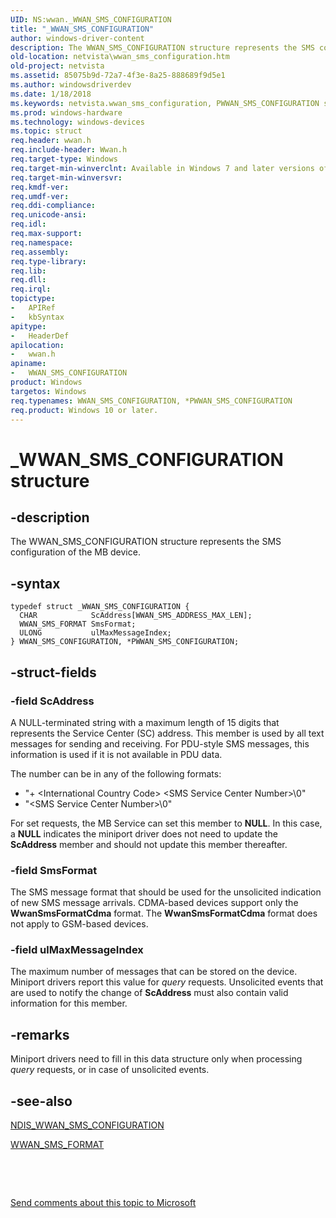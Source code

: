 ```yaml
---
UID: NS:wwan._WWAN_SMS_CONFIGURATION
title: "_WWAN_SMS_CONFIGURATION"
author: windows-driver-content
description: The WWAN_SMS_CONFIGURATION structure represents the SMS configuration of the MB device.
old-location: netvista\wwan_sms_configuration.htm
old-project: netvista
ms.assetid: 85075b9d-72a7-4f3e-8a25-888689f9d5e1
ms.author: windowsdriverdev
ms.date: 1/18/2018
ms.keywords: netvista.wwan_sms_configuration, PWWAN_SMS_CONFIGURATION structure pointer [Network Drivers Starting with Windows Vista], wwan/PWWAN_SMS_CONFIGURATION, _WWAN_SMS_CONFIGURATION, WWAN_SMS_CONFIGURATION structure [Network Drivers Starting with Windows Vista], WWAN_SMS_CONFIGURATION, WwanRef_d68f5af0-d14e-4b01-a77d-4d3fea6db828.xml, *PWWAN_SMS_CONFIGURATION, wwan/WWAN_SMS_CONFIGURATION, PWWAN_SMS_CONFIGURATION
ms.prod: windows-hardware
ms.technology: windows-devices
ms.topic: struct
req.header: wwan.h
req.include-header: Wwan.h
req.target-type: Windows
req.target-min-winverclnt: Available in Windows 7 and later versions of Windows.
req.target-min-winversvr: 
req.kmdf-ver: 
req.umdf-ver: 
req.ddi-compliance: 
req.unicode-ansi: 
req.idl: 
req.max-support: 
req.namespace: 
req.assembly: 
req.type-library: 
req.lib: 
req.dll: 
req.irql: 
topictype:
-	APIRef
-	kbSyntax
apitype:
-	HeaderDef
apilocation:
-	wwan.h
apiname:
-	WWAN_SMS_CONFIGURATION
product: Windows
targetos: Windows
req.typenames: WWAN_SMS_CONFIGURATION, *PWWAN_SMS_CONFIGURATION
req.product: Windows 10 or later.
---
```


# _WWAN_SMS_CONFIGURATION structure


## -description


The WWAN_SMS_CONFIGURATION structure represents the SMS configuration of the MB device.


## -syntax


````
typedef struct _WWAN_SMS_CONFIGURATION {
  CHAR            ScAddress[WWAN_SMS_ADDRESS_MAX_LEN];
  WWAN_SMS_FORMAT SmsFormat;
  ULONG           ulMaxMessageIndex;
} WWAN_SMS_CONFIGURATION, *PWWAN_SMS_CONFIGURATION;
````


## -struct-fields




### -field ScAddress

A NULL-terminated string with a maximum length of 15 digits that represents the Service Center
     (SC) address. This member is used by all text messages for sending and receiving. For PDU-style SMS
     messages, this information is used if it is not available in PDU data.
     

The number can be in any of the following formats:
<ul>
<li>
"+ &lt;International Country Code&gt; &lt;SMS Service Center Number&gt;\0"

</li>
<li>
"&lt;SMS Service Center Number&gt;\0"

</li>
</ul>For set requests, the MB Service can set this member to <b>NULL</b>. In this case, a <b>NULL</b> indicates the
     miniport driver does not need to update the 
     <b>ScAddress</b> member and should not update this member thereafter.


### -field SmsFormat

The SMS message format that should be used for the unsolicited indication of new SMS message
     arrivals. CDMA-based devices support only the 
     <b>WwanSmsFormatCdma</b> format. The 
     <b>WwanSmsFormatCdma</b> format does not apply to GSM-based devices.


### -field ulMaxMessageIndex

The maximum number of messages that can be stored on the device. Miniport drivers report this
     value for 
     <i>query</i> requests. Unsolicited events that are used to notify the change of 
     <b>ScAddress</b> must also contain valid information for this member.


## -remarks


Miniport drivers need to fill in this data structure only when processing 
    <i>query</i> requests, or in case of unsolicited events.



## -see-also

<a href="..\ndiswwan\ns-ndiswwan-_ndis_wwan_sms_configuration.md">NDIS_WWAN_SMS_CONFIGURATION</a>

<a href="..\wwan\ne-wwan-_wwan_sms_format.md">WWAN_SMS_FORMAT</a>

 

 

<a href="mailto:wsddocfb@microsoft.com?subject=Documentation%20feedback [netvista\netvista]:%20WWAN_SMS_CONFIGURATION structure%20 RELEASE:%20(1/18/2018)&amp;body=%0A%0APRIVACY STATEMENT%0A%0AWe use your feedback to improve the documentation. We don't use your email address for any other purpose, and we'll remove your email address from our system after the issue that you're reporting is fixed. While we're working to fix this issue, we might send you an email message to ask for more info. Later, we might also send you an email message to let you know that we've addressed your feedback.%0A%0AFor more info about Microsoft's privacy policy, see http://privacy.microsoft.com/en-us/default.aspx." title="Send comments about this topic to Microsoft">Send comments about this topic to Microsoft</a>

